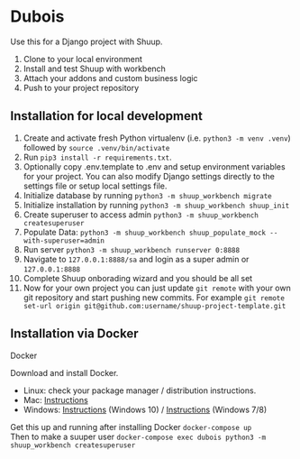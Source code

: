 # Dubois

Use this for a Django project with Shuup. 

1. Clone to your local environment
2. Install and test Shuup with workbench
3. Attach your addons and custom business logic
4. Push to your project repository

## Installation for local development 

1. Create and activate fresh Python virtualenv (i.e. `python3 -m venv .venv`) followed by `source .venv/bin/activate`
2. Run `pip3 install -r requirements.txt`.
3. Optionally copy .env.template to .env and setup environment variables for your project.
   You can also modify Django settings directly to the settings file or setup local settings file.
4. Initialize database by running `python3 -m shuup_workbench migrate`
5. Initialize installation by running `python3 -m shuup_workbench shuup_init`
6. Create superuser to access admin `python3 -m shuup_workbench createsuperuser`
7. Populate Data: `python3 -m shuup_workbench shuup_populate_mock --with-superuser=admin`
7. Run server `python3 -m shuup_workbench runserver 0:8888`
8. Navigate to `127.0.0.1:8888/sa` and login as a super admin or `127.0.0.1:8888`
9. Complete Shuup onborading wizard and you should be all set
10. Now for your own project you can just update ``git remote`` with your
    own git repository and start pushing new commits. For example
    ``git remote set-url origin git@github.com:username/shuup-project-template.git``     


## Installation via Docker

Docker

Download and install Docker.

  + Linux: check your package manager / distribution instructions.
  + Mac: [Instructions](https://docs.docker.com/docker-for-mac/install/)
  + Windows: [Instructions](https://docs.docker.com/docker-for-windows/install/) (Windows 10) / [Instructions](https://docs.docker.com/toolbox/toolbox_install_windows/) (Windows 7/8)

Get this up and running after installing Docker
`docker-compose up`    
Then to make a suuper user
`docker-compose exec dubois python3 -m shuup_workbench createsuperuser`     
